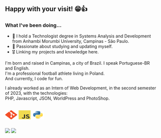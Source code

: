 ## Happy with your visit! 😁👍
### What I've been doing...

- 🔭 I hold a Technologist degree in Systems Analysis and Development from Anhambi Morumbi University, Campinas - São Paulo.
- 📖 Passionate about studying and updating myself.
- 🎖️ Linking my projects and knowledge here.

I'm born and raised in Campinas, a city of Brazil. I speak Portuguese-BR and English.</br>
I'm a professional football athlete living in Poland.</br>
And currently, I code for fun.<br>

I already worked as an Intern of Web Development, in the second semester of 2023, with the technologies:</br>
PHP, Javascript, JSON, WorldPress and PhotoShop.</br>

<div style="display: inline_block"><br>
  <img align="center" alt="Git" height="30" width="40" src="https://github.com/devicons/devicon/blob/master/icons/git/git-original.svg">
  
  <img align="center" alt="JavaScript" height="30" width="40" src="https://github.com/devicons/devicon/blob/master/icons/javascript/javascript-original.svg">

  <img align="center" alt="Python" height="30" width="40" src="https://github.com/devicons/devicon/blob/master/icons/python/python-original.svg">
  
</div>

##

<div>

  <a href = "https://www.hackerrank.com/profile/lohan_costa11"><img src="https://img.shields.io/badge/-Hackerrank-%23333?style=for-the-badge&logo=hackerrank&logoColor=green" target="_blank"></a>
  <a href = "https://www.linkedin.com/in/lohan-carvalho/" target="_blank"><img src="https://img.shields.io/badge/-LinkedIn-%230077B5?style=for-the-badge&logo=linkedin&logoColor=white" target="_blank"></a>

</div>
